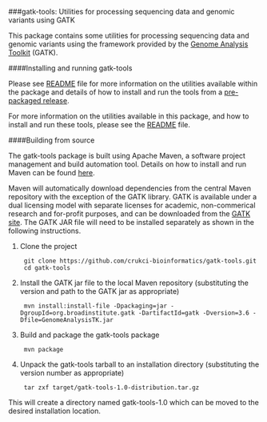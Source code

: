 ###gatk-tools: Utilities for processing sequencing data and genomic variants using GATK

This package contains some utilities for processing sequencing data and genomic
variants using the framework provided by the
[Genome Analysis Toolkit](http://www.broadinstitute.org/gatk) (GATK). 

####Installing and running gatk-tools

Please see [README](README) file for more information on the utilities available
within the package and details of how to install and run the tools from a
[pre-packaged release](https://github.com/crukci-bioinformatics/gatk-tools/releases).

For more information on the utilities available in this package, and how to
install and run these tools, please see the [README](README) file.

####Building from source

The gatk-tools package is built using Apache Maven, a software project
management and build automation tool. Details on how to install and run Maven
can be found [here](http://maven.apache.org).

Maven will automatically download dependencies from the central Maven repository
with the exception of the GATK library. GATK is available under a dual licensing
model with separate licenses for academic, non-commerical research and
for-profit purposes, and can be downloaded from the
[GATK site](http://www.broadinstitute.org/gatk). The GATK JAR file will need to
be installed separately as shown in the following instructions.

1. Clone the project

        git clone https://github.com/crukci-bioinformatics/gatk-tools.git
        cd gatk-tools

2. Install the GATK jar file to the local Maven repository (substituting the
version and path to the GATK jar as appropriate)

        mvn install:install-file -Dpackaging=jar -DgroupId=org.broadinstitute.gatk -DartifactId=gatk -Dversion=3.6 -Dfile=GenomeAnalysisTK.jar

3. Build and package the gatk-tools package

        mvn package

4. Unpack the gatk-tools tarball to an installation directory (substituting the
version number as appropriate)

        tar zxf target/gatk-tools-1.0-distribution.tar.gz

This will create a directory named gatk-tools-1.0 which can be moved to the
desired installation location.

